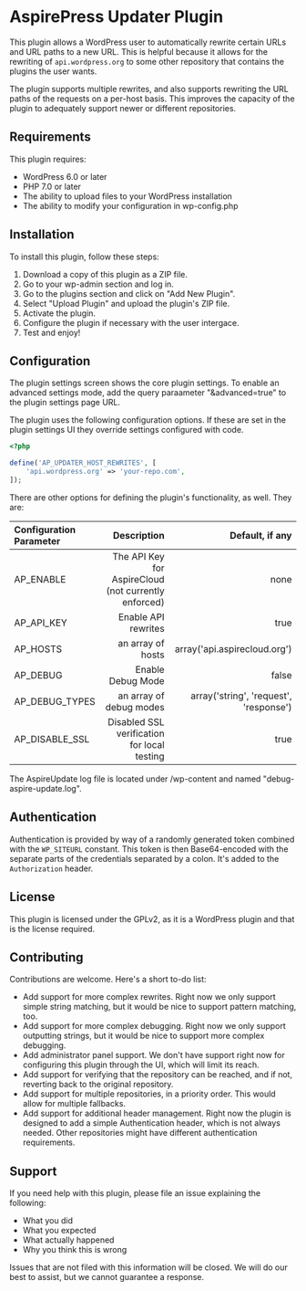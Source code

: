 # AspirePress Updater Plugin

This plugin allows a WordPress user to automatically rewrite certain URLs and URL paths to a new URL. This is
helpful because it allows for the rewriting of `api.wordpress.org` to some other repository that contains the plugins
the user wants.

The plugin supports multiple rewrites, and also supports rewriting the URL paths of the requests on a per-host basis.
This improves the capacity of the plugin to adequately support newer or different repositories.

## Requirements

This plugin requires:

* WordPress 6.0 or later
* PHP 7.0 or later
* The ability to upload files to your WordPress installation
* The ability to modify your configuration in wp-config.php

## Installation

To install this plugin, follow these steps:

1. Download a copy of this plugin as a ZIP file.
2. Go to your wp-admin section and log in.
3. Go to the plugins section and click on "Add New Plugin".
4. Select "Upload Plugin" and upload the plugin's ZIP file.
5. Activate the plugin.
6. Configure the plugin if necessary with the user intergace.
7. Test and enjoy!

## Configuration

The plugin settings screen shows the core plugin settings. To enable an advanced settings mode, add the query paraameter "&advanced=true" to the plugin settings page URL. 

The plugin uses the following configuration options. If these are set in the plugin settings UI they override settings configured with code. 

```php
<?php

define('AP_UPDATER_HOST_REWRITES', [
    'api.wordpress.org' => 'your-repo.com',
]);
```

There are other options for defining the plugin's functionality, as well. They are:


| Configuration Parameter |                                          Description |                        Default, if any |
| :---------------------- | ---------------------------------------------------: | -------------------------------------: |
| AP_ENABLE               | The API Key for AspireCloud (not currently enforced) |                                   none |
| AP_API_KEY              |                                  Enable API rewrites |                                   true |
| AP_HOSTS                |                                    an array of hosts |           array('api.aspirecloud.org') |
| AP_DEBUG                |                                    Enable Debug Mode |                                  false |
| AP_DEBUG_TYPES          |                              an array of debug modes | array('string', 'request', 'response') |
| AP_DISABLE_SSL          |          Disabled SSL verification for local testing |                                   true |

The AspireUpdate log file is located under /wp-content and named "debug-aspire-update.log".


## Authentication

Authentication is provided by way of a randomly generated token combined with the `WP_SITEURL` constant. This token is
then Base64-encoded with the separate parts of the credentials separated by a colon. It's added to the `Authorization`
header.


## License

This plugin is licensed under the GPLv2, as it is a WordPress plugin and that is the license required.

## Contributing

Contributions are welcome. Here's a short to-do list:

* Add support for more complex rewrites. Right now we only support simple string matching, but it would be nice to support pattern matching, too.
* Add support for more complex debugging. Right now we only support outputting strings, but it would be nice to support more complex debugging.
* Add administrator panel support. We don't have support right now for configuring this plugin through the UI, which will limit its reach.
* Add support for verifying that the repository can be reached, and if not, reverting back to the original repository.
* Add support for multiple repositories, in a priority order. This would allow for multiple fallbacks.
* Add support for additional header management. Right now the plugin is designed to add a simple Authentication header, which is not always needed. Other repositories might have different authentication requirements.

## Support

If you need help with this plugin, please file an issue explaining the following:

* What you did
* What you expected
* What actually happened
* Why you think this is wrong

Issues that are not filed with this information will be closed. We will do our best to assist, but we cannot guarantee a response.
